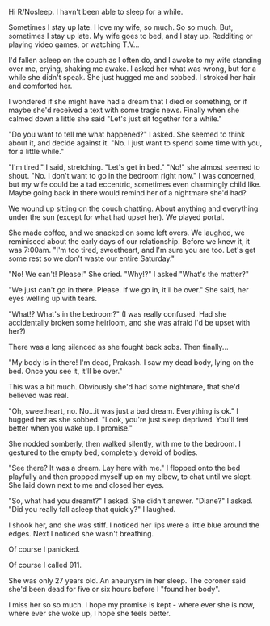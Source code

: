 Hi R/Nosleep. I havn't been able to sleep for a while. 

Sometimes I stay up late. I love my wife, so much. So so much. But, sometimes I stay up late. My wife goes to bed, and I stay up. Redditing or playing video games, or watching T.V... 

I'd fallen asleep on the couch as I often do, and I awoke to my wife standing over me, crying, shaking me awake. I asked her what was wrong, but for a while she didn't speak. She just hugged me and sobbed. I stroked her hair and comforted her. 

I wondered if she might have had a dream that I died or something, or if maybe she'd received a text with some tragic news. Finally when she calmed down a little she said "Let's just sit together for a while." 

"Do you want to tell me what happened?" I asked. She seemed to think about it, and decide against it. "No. I just want to spend some time with you, for a little while." 

"I'm tired." I said, stretching. "Let's get in bed." "No!" she almost seemed to shout. "No. I don't want to go in the bedroom right now." I was concerned, but my wife could be a tad eccentric, sometimes even charmingly child like. Maybe going back in there would remind her of a nightmare she'd had?

We wound up sitting on the couch chatting. About anything and everything under the sun (except for what had upset her). We played portal. 

She made coffee, and we snacked on some left overs. We laughed, we reminisced about the early days of our relationship. Before we knew it, it was 7:00am. "I'm too tired, sweetheart, and I'm sure you are too. Let's get some rest so we don't waste our entire Saturday."

"No! We can't! Please!" She cried. "Why!?" I asked "What's the matter?" 

"We just can't go in there. Please. If we go in, it'll be over." She said, her eyes welling up with tears.

"What!? What's in the bedroom?" (I was really confused. Had she accidentally broken some heirloom, and she was afraid I'd be upset with her?) 

There was a long silenced as she fought back sobs. Then finally...

"My body is in there! I'm dead, Prakash. I saw my dead body, lying on the bed. Once you see it, it'll be over." 

This was a bit much. Obviously she'd had some nightmare, that she'd believed was real. 

"Oh, sweetheart, no. No...it was just a bad dream. Everything is ok." I hugged her as she sobbed. "Look, you're just sleep deprived. You'll feel better when you wake up. I promise."

She nodded somberly, then walked silently, with me to the bedroom. I gestured to the empty bed, completely devoid of bodies. 

"See there? It was a dream. Lay here with me." I flopped onto the bed playfully and then propped myself up on my elbow, to chat until we slept. She laid down next to me and closed her eyes. 

"So, what had you dreamt?" I asked. She didn't answer. "Diane?" I asked. "Did you really fall asleep that quickly?" I laughed.  

I shook her, and she was stiff. I noticed her lips were a little blue around the edges. Next I noticed she wasn't breathing. 

Of course I panicked. 

Of course I called 911. 

She was only 27 years old. An aneurysm in her sleep. The coroner said she'd been dead for five or six hours before I "found her body".  

I miss her so so much. I hope my promise is kept - where ever she is now, where ever she woke up, I hope she feels better.  
